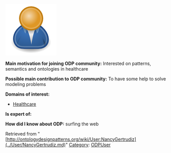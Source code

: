 [![Image:ODPUser.png](../images/a/a6/ODPUser.png)](../Image/ODPUser.png.md "Image:ODPUser.png")




  





__Main motivation for joining ODP community:__ Interested on patterns, semantics and ontologies in healthcare


__Possible main contribution to ODP community:__ To have some help to solve modeling problems


__Domains of interest:__



* [Healthcare](../Community/Healthcare.md "Community:Healthcare")


__Is expert of:__


  

__How did I know about ODP:__ surfing the web






Retrieved from "[http://ontologydesignpatterns.org/wiki/User:NancyGertrudiz](../User/NancyGertrudiz.md)"
 [Category](http://ontologydesignpatterns.org/wiki/Special:Categories "Special:Categories"): [ODPUser](../Category/ODPUser.md "Category:ODPUser")